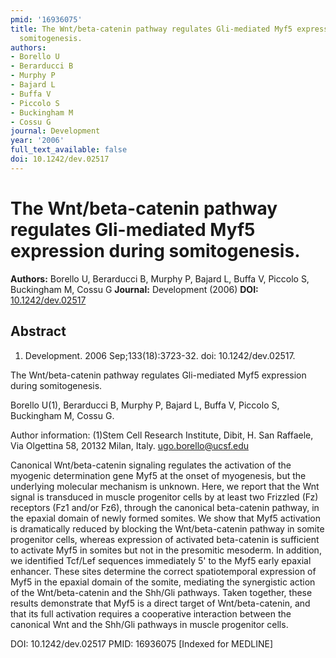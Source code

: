 ```yaml
---
pmid: '16936075'
title: The Wnt/beta-catenin pathway regulates Gli-mediated Myf5 expression during
  somitogenesis.
authors:
- Borello U
- Berarducci B
- Murphy P
- Bajard L
- Buffa V
- Piccolo S
- Buckingham M
- Cossu G
journal: Development
year: '2006'
full_text_available: false
doi: 10.1242/dev.02517
---
```


# The Wnt/beta-catenin pathway regulates Gli-mediated Myf5 expression during somitogenesis.
**Authors:** Borello U, Berarducci B, Murphy P, Bajard L, Buffa V, Piccolo S, Buckingham M, Cossu G
**Journal:** Development (2006)
**DOI:** [10.1242/dev.02517](https://doi.org/10.1242/dev.02517)

## Abstract

1. Development. 2006 Sep;133(18):3723-32. doi: 10.1242/dev.02517.

The Wnt/beta-catenin pathway regulates Gli-mediated Myf5 expression during 
somitogenesis.

Borello U(1), Berarducci B, Murphy P, Bajard L, Buffa V, Piccolo S, Buckingham 
M, Cossu G.

Author information:
(1)Stem Cell Research Institute, Dibit, H. San Raffaele, Via Olgettina 58, 20132 
Milan, Italy. ugo.borello@ucsf.edu

Canonical Wnt/beta-catenin signaling regulates the activation of the myogenic 
determination gene Myf5 at the onset of myogenesis, but the underlying molecular 
mechanism is unknown. Here, we report that the Wnt signal is transduced in 
muscle progenitor cells by at least two Frizzled (Fz) receptors (Fz1 and/or 
Fz6), through the canonical beta-catenin pathway, in the epaxial domain of newly 
formed somites. We show that Myf5 activation is dramatically reduced by blocking 
the Wnt/beta-catenin pathway in somite progenitor cells, whereas expression of 
activated beta-catenin is sufficient to activate Myf5 in somites but not in the 
presomitic mesoderm. In addition, we identified Tcf/Lef sequences immediately 5' 
to the Myf5 early epaxial enhancer. These sites determine the correct 
spatiotemporal expression of Myf5 in the epaxial domain of the somite, mediating 
the synergistic action of the Wnt/beta-catenin and the Shh/Gli pathways. Taken 
together, these results demonstrate that Myf5 is a direct target of 
Wnt/beta-catenin, and that its full activation requires a cooperative 
interaction between the canonical Wnt and the Shh/Gli pathways in muscle 
progenitor cells.

DOI: 10.1242/dev.02517
PMID: 16936075 [Indexed for MEDLINE]
